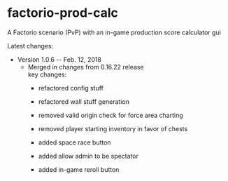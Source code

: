 # factorio-prod-calc
A Factorio scenario (PvP) with an in-game production score calculator gui

Latest changes:

* Version 1.0.6 -- Feb. 12, 2018
  * Merged in changes from 0.16.22 release  
    key changes:
    * refactored config stuff
    * refactored wall stuff generation

    * removed valid origin check for force area charting
    * removed player starting inventory in favor of chests

    * added space race button
    * added allow admin to be spectator
    * added in-game reroll button
